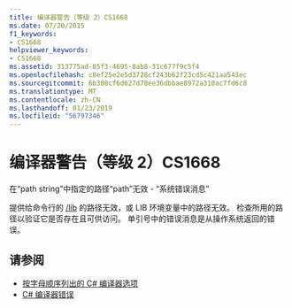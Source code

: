 ```yaml
---
title: 编译器警告（等级 2）CS1668
ms.date: 07/20/2015
f1_keywords:
- CS1668
helpviewer_keywords:
- CS1668
ms.assetid: 313775ad-85f3-4695-8ab8-31c677f9c5f4
ms.openlocfilehash: c8ef25e2e5d3728cf243b62f23cd5c421aa543ec
ms.sourcegitcommit: 6b308cf6d627d78ee36dbbae8972a310ac7fd6c8
ms.translationtype: MT
ms.contentlocale: zh-CN
ms.lasthandoff: 01/23/2019
ms.locfileid: "56797346"
---
```

# <a name="compiler-warning-level-2-cs1668"></a>编译器警告（等级 2）CS1668
在“path string”中指定的路径“path”无效 - “系统错误消息”  
  
 提供给命令行的 [/lib](../../csharp/language-reference/compiler-options/lib-compiler-option.md) 的路径无效，或 LIB 环境变量中的路径无效。 检查所用的路径以验证它是否存在且可供访问。 单引号中的错误消息是从操作系统返回的错误。  
  
## <a name="see-also"></a>请参阅

- [按字母顺序列出的 C# 编译器选项](../../csharp/language-reference/compiler-options/listed-alphabetically.md)
- [C# 编译器错误](../../csharp/language-reference/compiler-messages/index.md)
